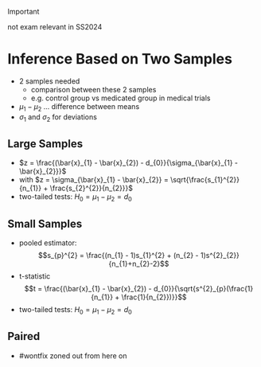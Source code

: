 > [!important]
> not exam relevant in SS2024
# Inference Based on Two Samples
- 2 samples needed
	- comparison between these 2 samples
	- e.g. control group vs medicated group in medical trials
- $\mu_{1} - \mu_{2}$ ... difference between means
- $\sigma_{1}$ and $\sigma_{2}$ for deviations
## Large Samples
- $z = \frac{(\bar{x}_{1} - \bar{x}_{2}) - d_{0}}{\sigma_{\bar{x}_{1} - \bar{x}_{2}}}$ 
- with $z = \sigma_{\bar{x}_{1} - \bar{x}_{2}} = \sqrt{\frac{s_{1}^{2}}{n_{1}} + \frac{s_{2}^{2}}{n_{2}}}$
- two-tailed tests: $H_{0} = \mu_{1} - \mu_{2} = d_{0}$
## Small Samples
- pooled estimator:
$$s_{p}^{2} = \frac{(n_{1} - 1)s_{1}^{2} + (n_{2} - 1)s^{2}_{2}}{n_{1}+n_{2}-2}$$
- t-statistic
$$t = \frac{(\bar{x}_{1} - \bar{x}_{2}) - d_{0}}{\sqrt{s^{2}_{p}(\frac{1}{n_{1}} + \frac{1}{n_{2}})}}$$
- two-tailed tests: $H_{0} = \mu_{1} - \mu_{2} = d_{0}$
## Paired
- #wontfix zoned out from here on